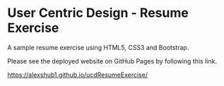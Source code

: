 # User Centric Design - Resume Exercise

A sample resume exercise using HTML5, CSS3 and Bootstrap.

Please see the deployed website on GitHub Pages by following this link.

https://alexshub1.github.io/ucdResumeExercise/